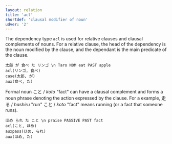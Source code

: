 ```yaml
---
layout: relation
title: 'acl'
shortdef: 'clausal modifier of noun'
udver: '2'
---
```


The dependency type `acl` is used for relative clauses and clausal complements of nouns.
For a relative clause, the head of the dependency is the noun modified by the clause,
and the dependant is the main predicate of the clause.

~~~ sdparse
太郎 が 食べ た リンゴ \n Taro NOM eat PAST apple
acl(リンゴ, 食べ)
case(太郎, が)
aux(食べ, た)
~~~

Formal noun こと / *koto* "fact" can have a clausal complement and forms a noun phrase
denoting the action expressed by the clause.
For a example, 走る / *hashiru* "run"  こと  / *koto* "fact" 
means running (or a fact that someone runs).

~~~ sdparse
ほめ られ た こと \n praise PASSIVE PAST fact
acl(こと, ほめ)
auxpass(ほめ, られ)
aux(ほめ, た)
~~~
<!-- Interlanguage links updated Út zář 29 18:41:03 CEST 2020 -->
